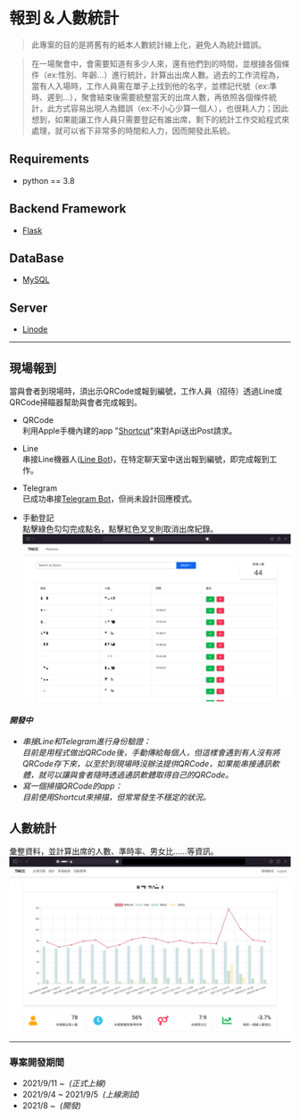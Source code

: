 # 報到＆人數統計
> 此專案的目的是將舊有的紙本人數統計線上化，避免人為統計錯誤。  

> 在一場聚會中，會需要知道有多少人來，還有他們到的時間，並根據各個條件（ex:性別、年齡...）進行統計，計算出出席人數。過去的工作流程為，當有人入場時，工作人員需在單子上找到他的名字，並標記代號（ex:準時、遲到...），聚會結束後需要統整當天的出席人數，再依照各個條件統計，此方式容易出現人為錯誤（ex:不小心少算一個人），也很耗人力；因此想到，如果能讓工作人員只需要登記有誰出席，剩下的統計工作交給程式來處理，就可以省下非常多的時間和人力，因而開發此系統。

## Requirements
- python == 3.8
<!-- - [requirements.txt](https://github.com/JT-427/tncc-attend/blob/master/requirements.txt) -->

## Backend Framework
- [Flask](https://flask.palletsprojects.com/en/2.0.x/)

## DataBase
- [MySQL](https://www.mysql.com)

## Server
- [Linode](https://www.linode.com)

***

## 現場報到
當與會者到現場時，須出示QRCode或報到編號，工作人員（招待）透過Line或QRCode掃瞄器幫助與會者完成報到。
- QRCode  
利用Apple手機內建的app "[Shortcut](https://apps.apple.com/app/id1462947752)"來對Api送出Post請求。

- Line  
串接Line機器人([Line Bot](https://developers.line.biz/en/docs/messaging-api/overview/))，在特定聊天室中送出報到編號，即完成報到工作。  

- Telegram  
已成功串接[Telegram Bot](https://core.telegram.org/api)，但尚未設計回應模式。

- 手動登記  
點擊綠色勾勾完成點名，點擊紅色叉叉則取消出席紀錄。
![img](https://github.com/JT-427/tncc-attend-demo/blob/master/ex/rollcall.png)

#### *開發中*
- *串接Line和Telegram進行身份驗證：  
目前是用程式做出QRCode後，手動傳給每個人，但這樣會遇到有人沒有將QRCode存下來，以至於到現場時沒辦法提供QRCode，如果能串接通訊軟體，就可以讓與會者隨時透過通訊軟體取得自己的QRCode。*
- *寫一個掃描QRCode的app：  
目前使用Shortcut來掃描，但常常發生不穩定的狀況。*

## 人數統計
彙整資料，並計算出席的人數、準時率、男女比......等資訊。
![img](https://github.com/JT-427/tncc-attend-demo/blob/master/ex/data.png)

***
### 專案開發期間
- 2021/9/11 ~  &nbsp;*(正式上線)*
- 2021/9/4 ~ 2021/9/5 &nbsp;*(上線測試)*
- 2021/8 ~ &nbsp;*(開發)*


